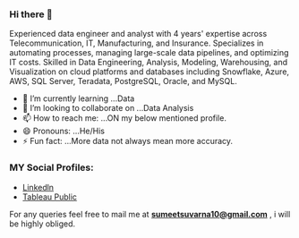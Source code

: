### Hi there 👋
 
Experienced data engineer and analyst with 4 years' expertise across Telecommunication, IT, Manufacturing, and Insurance. Specializes in automating processes, managing large-scale data pipelines, and optimizing IT costs. Skilled in Data Engineering, Analysis, Modeling, Warehousing, and Visualization on cloud platforms and databases including Snowflake, Azure, AWS, SQL Server, Teradata, PostgreSQL, Oracle, and MySQL.


- 🌱 I’m currently learning ...Data 
- 👯 I’m looking to collaborate on ...Data Analysis 
- 📫 How to reach me: ...ON my below mentioned profile.
- 😄 Pronouns: ...He/His
- ⚡ Fun fact: ...More data not always mean more accuracy.

### MY Social Profiles:
* [Linkedln](https://www.linkedin.com/in/sumeet-suvarna/)
* [Tableau Public](https://public.tableau.com/app/profile/sumeet.suvarna5030/vizzes)




For any queries  feel free to mail me at **sumeetsuvarna10@gmail.com** , i will be highly obliged.
